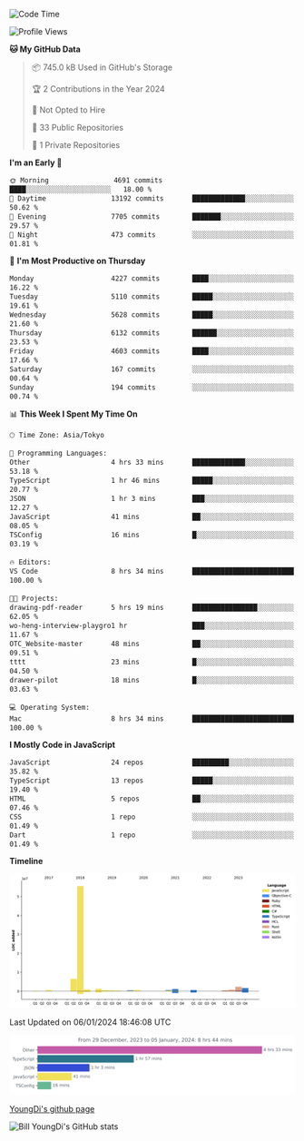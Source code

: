 <!--START_SECTION:waka-->
![Code Time](http://img.shields.io/badge/Code%20Time-302%20hrs%2031%20mins-blue)

![Profile Views](http://img.shields.io/badge/Profile%20Views-0-blue)

**🐱 My GitHub Data** 

> 📦 745.0 kB Used in GitHub's Storage 
 > 
> 🏆 2 Contributions in the Year 2024
 > 
> 🚫 Not Opted to Hire
 > 
> 📜 33 Public Repositories 
 > 
> 🔑 1 Private Repositories 
 > 
**I'm an Early 🐤** 

```text
🌞 Morning                4691 commits        ████░░░░░░░░░░░░░░░░░░░░░   18.00 % 
🌆 Daytime                13192 commits       █████████████░░░░░░░░░░░░   50.62 % 
🌃 Evening                7705 commits        ███████░░░░░░░░░░░░░░░░░░   29.57 % 
🌙 Night                  473 commits         ░░░░░░░░░░░░░░░░░░░░░░░░░   01.81 % 
```
📅 **I'm Most Productive on Thursday** 

```text
Monday                   4227 commits        ████░░░░░░░░░░░░░░░░░░░░░   16.22 % 
Tuesday                  5110 commits        █████░░░░░░░░░░░░░░░░░░░░   19.61 % 
Wednesday                5628 commits        █████░░░░░░░░░░░░░░░░░░░░   21.60 % 
Thursday                 6132 commits        ██████░░░░░░░░░░░░░░░░░░░   23.53 % 
Friday                   4603 commits        ████░░░░░░░░░░░░░░░░░░░░░   17.66 % 
Saturday                 167 commits         ░░░░░░░░░░░░░░░░░░░░░░░░░   00.64 % 
Sunday                   194 commits         ░░░░░░░░░░░░░░░░░░░░░░░░░   00.74 % 
```


📊 **This Week I Spent My Time On** 

```text
🕑︎ Time Zone: Asia/Tokyo

💬 Programming Languages: 
Other                    4 hrs 33 mins       █████████████░░░░░░░░░░░░   53.18 % 
TypeScript               1 hr 46 mins        █████░░░░░░░░░░░░░░░░░░░░   20.77 % 
JSON                     1 hr 3 mins         ███░░░░░░░░░░░░░░░░░░░░░░   12.27 % 
JavaScript               41 mins             ██░░░░░░░░░░░░░░░░░░░░░░░   08.05 % 
TSConfig                 16 mins             █░░░░░░░░░░░░░░░░░░░░░░░░   03.19 % 

🔥 Editors: 
VS Code                  8 hrs 34 mins       █████████████████████████   100.00 % 

🐱‍💻 Projects: 
drawing-pdf-reader       5 hrs 19 mins       ████████████████░░░░░░░░░   62.05 % 
wo-heng-interview-playgro1 hr                ███░░░░░░░░░░░░░░░░░░░░░░   11.67 % 
OTC_Website-master       48 mins             ██░░░░░░░░░░░░░░░░░░░░░░░   09.51 % 
tttt                     23 mins             █░░░░░░░░░░░░░░░░░░░░░░░░   04.50 % 
drawer-pilot             18 mins             █░░░░░░░░░░░░░░░░░░░░░░░░   03.63 % 

💻 Operating System: 
Mac                      8 hrs 34 mins       █████████████████████████   100.00 % 
```

**I Mostly Code in JavaScript** 

```text
JavaScript               24 repos            █████████░░░░░░░░░░░░░░░░   35.82 % 
TypeScript               13 repos            █████░░░░░░░░░░░░░░░░░░░░   19.40 % 
HTML                     5 repos             ██░░░░░░░░░░░░░░░░░░░░░░░   07.46 % 
CSS                      1 repo              ░░░░░░░░░░░░░░░░░░░░░░░░░   01.49 % 
Dart                     1 repo              ░░░░░░░░░░░░░░░░░░░░░░░░░   01.49 % 
```



**Timeline**

![Lines of Code chart](https://raw.githubusercontent.com/Youngdi/Youngdi/master/assets/bar_graph.png)


 Last Updated on 06/01/2024 18:46:08 UTC
<!--END_SECTION:waka-->

![wakatime](./images/stat.svg)

[YoungDi's github page](https://youngdi.github.io)

![Bill YoungDi's GitHub stats](https://github-readme-stats.vercel.app/api?username=youngdi&count_private=true&show_icons=true)

